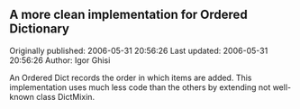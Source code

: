 ## A more clean implementation for Ordered Dictionary

Originally published: 2006-05-31 20:56:26
Last updated: 2006-05-31 20:56:26
Author: Igor Ghisi

An Ordered Dict records the order in which items are added. This implementation uses much less code than the others by extending not well-known class DictMixin.